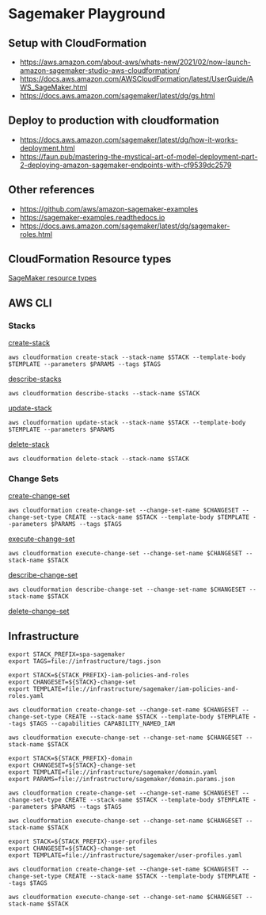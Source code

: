 # Sagemaker Playground

## Setup with CloudFormation

- https://aws.amazon.com/about-aws/whats-new/2021/02/now-launch-amazon-sagemaker-studio-aws-cloudformation/
- https://docs.aws.amazon.com/AWSCloudFormation/latest/UserGuide/AWS_SageMaker.html
- https://docs.aws.amazon.com/sagemaker/latest/dg/gs.html

## Deploy to production with cloudformation

- https://docs.aws.amazon.com/sagemaker/latest/dg/how-it-works-deployment.html
- https://faun.pub/mastering-the-mystical-art-of-model-deployment-part-2-deploying-amazon-sagemaker-endpoints-with-cf9539dc2579

## Other references

- https://github.com/aws/amazon-sagemaker-examples
- https://sagemaker-examples.readthedocs.io
- https://docs.aws.amazon.com/sagemaker/latest/dg/sagemaker-roles.html

## CloudFormation Resource types

[SageMaker resource types](https://docs.aws.amazon.com/AWSCloudFormation/latest/UserGuide/AWS_SageMaker.html)

## AWS CLI

### Stacks

[create-stack](https://docs.aws.amazon.com/cli/latest/reference/cloudformation/create-stack.html)

```
aws cloudformation create-stack --stack-name $STACK --template-body $TEMPLATE --parameters $PARAMS --tags $TAGS
```

[describe-stacks](https://docs.aws.amazon.com/cli/latest/reference/cloudformation/describe-stacks.html)

```
aws cloudformation describe-stacks --stack-name $STACK
```

[update-stack](https://docs.aws.amazon.com/cli/latest/reference/cloudformation/update-stack.html)

```
aws cloudformation update-stack --stack-name $STACK --template-body $TEMPLATE --parameters $PARAMS
```

[delete-stack](https://docs.aws.amazon.com/cli/latest/reference/cloudformation/delete-stack.html)

```
aws cloudformation delete-stack --stack-name $STACK
```

### Change Sets

[create-change-set](https://docs.aws.amazon.com/cli/latest/reference/cloudformation/create-change-set.html)

```
aws cloudformation create-change-set --change-set-name $CHANGESET --change-set-type CREATE --stack-name $STACK --template-body $TEMPLATE --parameters $PARAMS --tags $TAGS
```

[execute-change-set](https://docs.aws.amazon.com/cli/latest/reference/cloudformation/execute-change-set.html)

```
aws cloudformation execute-change-set --change-set-name $CHANGESET --stack-name $STACK
```

[describe-change-set](https://docs.aws.amazon.com/cli/latest/reference/cloudformation/describe-change-set.html)

```
aws cloudformation describe-change-set --change-set-name $CHANGESET --stack-name $STACK
```

[delete-change-set](https://docs.aws.amazon.com/cli/latest/reference/cloudformation/delete-change-set.html)

## Infrastructure

```
export STACK_PREFIX=spa-sagemaker
export TAGS=file://infrastructure/tags.json
```

```
export STACK=${STACK_PREFIX}-iam-policies-and-roles
export CHANGESET=${STACK}-change-set
export TEMPLATE=file://infrastructure/sagemaker/iam-policies-and-roles.yaml

aws cloudformation create-change-set --change-set-name $CHANGESET --change-set-type CREATE --stack-name $STACK --template-body $TEMPLATE --tags $TAGS --capabilities CAPABILITY_NAMED_IAM

aws cloudformation execute-change-set --change-set-name $CHANGESET --stack-name $STACK
```

```
export STACK=${STACK_PREFIX}-domain
export CHANGESET=${STACK}-change-set
export TEMPLATE=file://infrastructure/sagemaker/domain.yaml
export PARAMS=file://infrastructure/sagemaker/domain.params.json

aws cloudformation create-change-set --change-set-name $CHANGESET --change-set-type CREATE --stack-name $STACK --template-body $TEMPLATE --parameters $PARAMS --tags $TAGS

aws cloudformation execute-change-set --change-set-name $CHANGESET --stack-name $STACK
```

```
export STACK=${STACK_PREFIX}-user-profiles
export CHANGESET=${STACK}-change-set
export TEMPLATE=file://infrastructure/sagemaker/user-profiles.yaml

aws cloudformation create-change-set --change-set-name $CHANGESET --change-set-type CREATE --stack-name $STACK --template-body $TEMPLATE --tags $TAGS

aws cloudformation execute-change-set --change-set-name $CHANGESET --stack-name $STACK
```
